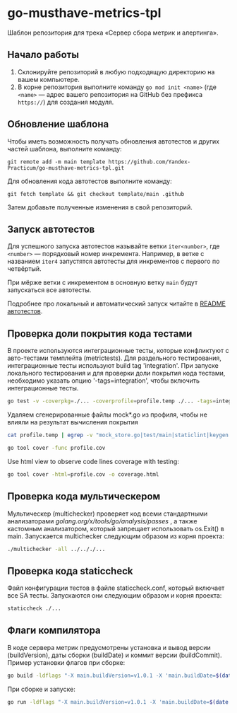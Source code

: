 # go-musthave-metrics-tpl

Шаблон репозитория для трека «Сервер сбора метрик и алертинга».

## Начало работы

1. Склонируйте репозиторий в любую подходящую директорию на вашем компьютере.
2. В корне репозитория выполните команду `go mod init <name>` (где `<name>` — адрес вашего репозитория на GitHub без префикса `https://`) для создания модуля.

## Обновление шаблона

Чтобы иметь возможность получать обновления автотестов и других частей шаблона, выполните команду:

```
git remote add -m main template https://github.com/Yandex-Practicum/go-musthave-metrics-tpl.git
```

Для обновления кода автотестов выполните команду:

```
git fetch template && git checkout template/main .github
```

Затем добавьте полученные изменения в свой репозиторий.

## Запуск автотестов

Для успешного запуска автотестов называйте ветки `iter<number>`, где `<number>` — порядковый номер инкремента. Например, в ветке с названием `iter4` запустятся автотесты для инкрементов с первого по четвёртый.

При мёрже ветки с инкрементом в основную ветку `main` будут запускаться все автотесты.

Подробнее про локальный и автоматический запуск читайте в [README автотестов](https://github.com/Yandex-Practicum/go-autotests).

## Проверка доли покрытия кода тестами

В проекте используются интеграционные тесты, которые конфликтуют с авто-тестами темплейта (metrictests). Для раздельного тестирования, интеграционные тесты используют build tag 'integration'. При запуске локального тестирования и для проверки доли покрытия кода тестами, необходимо указать опцию '-tags=integration', чтобы включить интеграционные тесты.

```bash
go test -v -coverpkg=./... -coverprofile=profile.temp ./... -tags=integration
```

Удаляем сгенерированные файлы mock*.go из профиля, чтобы не влияли на результат вычисления покрытия

```bash
cat profile.temp | egrep -v "mock_store.go|test/main|staticlint|keygen|proto|.pb.go" > profile.cov

```

```bash
go tool cover -func profile.cov
```

Use html view to observe code lines coverage with testing:

```bash
go tool cover -html=profile.cov -o coverage.html
```

## Проверка кода мультическером

Мультическер (multichecker) проверяет код всеми стандартными анализаторами *golang.org/x/tools/go/analysis/passes* , а также кастомным анализатором, который запрещает использовать os.Exit() в main. Запускается multichecker следующим образом из корня проекта:

```bash
./multichecker -all ../.././...
```

## Проверка кода staticcheck

Файл конфигурации тестов в файле staticcheck.conf, который включает все SA тесты. Запускаются они следующим образом и корня проекта:

```bash
staticcheck ./...
```

## Флаги компилятора

В коде сервера метрик предусмотрены установка и вывод версии (buildVersion), даты сборки (buildDate) и коммит версии (buildCommit). Пример установки флагов при сборке:

```bash
go build -ldflags "-X main.buildVersion=v1.0.1 -X 'main.buildDate=$(date +'%Y/%m/%d')' -X main.buildCommit=cb92c23" -o server
```

При сборке и запуске:
```bash
go run -ldflags "-X main.buildVersion=v1.0.1 -X 'main.buildDate=$(date +'%Y/%m/%d')' -X main.buildCommit=cb92c23" main.go
```